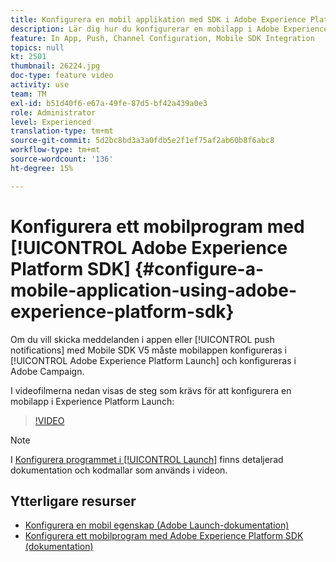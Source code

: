 ```yaml
---
title: Konfigurera en mobil applikation med SDK i Adobe Experience Platform
description: Lär dig hur du konfigurerar en mobilapp i Adobe Experience Platform Launch och hur du konfigurerar den i Adobe Campaign.
feature: In App, Push, Channel Configuration, Mobile SDK Integration
topics: null
kt: 2501
thumbnail: 26224.jpg
doc-type: feature video
activity: use
team: TM
exl-id: b51d40f6-e67a-49fe-87d5-bf42a439a0e3
role: Administrator
level: Experienced
translation-type: tm+mt
source-git-commit: 5d2bc8bd3a3a0fdb5e2f1ef75af2ab60b8f6abc8
workflow-type: tm+mt
source-wordcount: '136'
ht-degree: 15%

---
```


# Konfigurera ett mobilprogram med [!UICONTROL Adobe Experience Platform SDK] {#configure-a-mobile-application-using-adobe-experience-platform-sdk}

Om du vill skicka meddelanden i appen eller [!UICONTROL push notifications] med Mobile SDK V5 måste mobilappen konfigureras i [!UICONTROL Adobe Experience Platform Launch] och konfigureras i Adobe Campaign.

I videofilmerna nedan visas de steg som krävs för att konfigurera en mobilapp i Experience Platform Launch:

>[!VIDEO](https://video.tv.adobe.com/v/26224?quality=12)

>[!NOTE]
>
>I [Konfigurera programmet i [!UICONTROL Launch]](https://helpx.adobe.com/campaign/kb/configuring-app-sdk.html#ConfiguringyourapplicationinLaunch) finns detaljerad dokumentation och kodmallar som används i videon.

## Ytterligare resurser

* [Konfigurera en mobil egenskap (Adobe Launch-dokumentation)](https://aep-sdks.gitbook.io/docs/getting-started/create-a-mobile-property)
* [Konfigurera ett mobilprogram med Adobe Experience Platform SDK (dokumentation)](https://helpx.adobe.com/campaign/kb/configuring-app-sdk.html)
